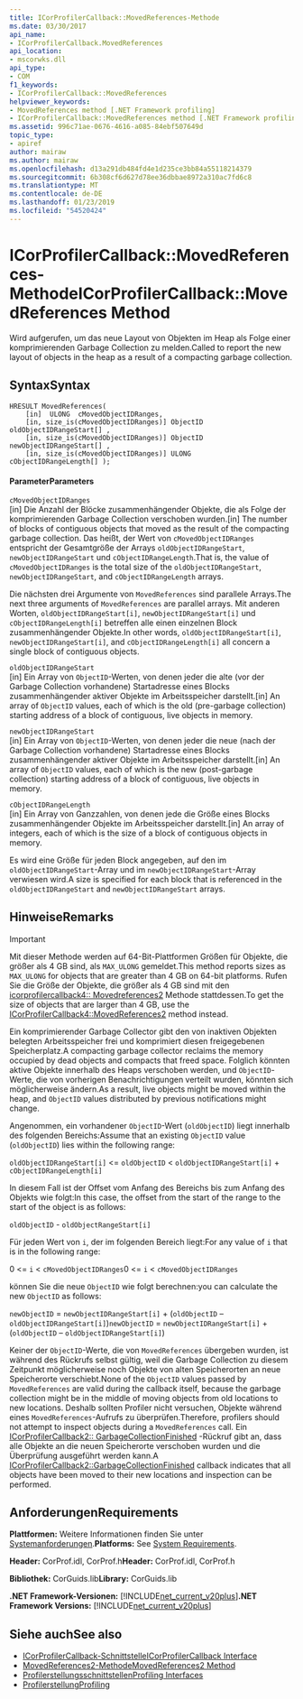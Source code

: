 ```yaml
---
title: ICorProfilerCallback::MovedReferences-Methode
ms.date: 03/30/2017
api_name:
- ICorProfilerCallback.MovedReferences
api_location:
- mscorwks.dll
api_type:
- COM
f1_keywords:
- ICorProfilerCallback::MovedReferences
helpviewer_keywords:
- MovedReferences method [.NET Framework profiling]
- ICorProfilerCallback::MovedReferences method [.NET Framework profiling]
ms.assetid: 996c71ae-0676-4616-a085-84ebf507649d
topic_type:
- apiref
author: mairaw
ms.author: mairaw
ms.openlocfilehash: d13a291db484fd4e1d235ce3bb84a55118214379
ms.sourcegitcommit: 6b308cf6d627d78ee36dbbae8972a310ac7fd6c8
ms.translationtype: MT
ms.contentlocale: de-DE
ms.lasthandoff: 01/23/2019
ms.locfileid: "54520424"
---
```

# <a name="icorprofilercallbackmovedreferences-method"></a><span data-ttu-id="fb9e8-102">ICorProfilerCallback::MovedReferences-Methode</span><span class="sxs-lookup"><span data-stu-id="fb9e8-102">ICorProfilerCallback::MovedReferences Method</span></span>
<span data-ttu-id="fb9e8-103">Wird aufgerufen, um das neue Layout von Objekten im Heap als Folge einer komprimierenden Garbage Collection zu melden.</span><span class="sxs-lookup"><span data-stu-id="fb9e8-103">Called to report the new layout of objects in the heap as a result of a compacting garbage collection.</span></span>  
  
## <a name="syntax"></a><span data-ttu-id="fb9e8-104">Syntax</span><span class="sxs-lookup"><span data-stu-id="fb9e8-104">Syntax</span></span>  
  
```  
HRESULT MovedReferences(  
    [in]  ULONG  cMovedObjectIDRanges,  
    [in, size_is(cMovedObjectIDRanges)] ObjectID oldObjectIDRangeStart[] ,  
    [in, size_is(cMovedObjectIDRanges)] ObjectID newObjectIDRangeStart[] ,  
    [in, size_is(cMovedObjectIDRanges)] ULONG    cObjectIDRangeLength[] );  
```  
  
#### <a name="parameters"></a><span data-ttu-id="fb9e8-105">Parameter</span><span class="sxs-lookup"><span data-stu-id="fb9e8-105">Parameters</span></span>  
 `cMovedObjectIDRanges`  
 <span data-ttu-id="fb9e8-106">[in] Die Anzahl der Blöcke zusammenhängender Objekte, die als Folge der komprimierenden Garbage Collection verschoben wurden.</span><span class="sxs-lookup"><span data-stu-id="fb9e8-106">[in] The number of blocks of contiguous objects that moved as the result of the compacting garbage collection.</span></span> <span data-ttu-id="fb9e8-107">Das heißt, der Wert von `cMovedObjectIDRanges` entspricht der Gesamtgröße der Arrays `oldObjectIDRangeStart`, `newObjectIDRangeStart` und `cObjectIDRangeLength`.</span><span class="sxs-lookup"><span data-stu-id="fb9e8-107">That is, the value of `cMovedObjectIDRanges` is the total size of the `oldObjectIDRangeStart`, `newObjectIDRangeStart`, and `cObjectIDRangeLength` arrays.</span></span>  
  
 <span data-ttu-id="fb9e8-108">Die nächsten drei Argumente von `MovedReferences` sind parallele Arrays.</span><span class="sxs-lookup"><span data-stu-id="fb9e8-108">The next three arguments of `MovedReferences` are parallel arrays.</span></span> <span data-ttu-id="fb9e8-109">Mit anderen Worten, `oldObjectIDRangeStart[i]`, `newObjectIDRangeStart[i]` und `cObjectIDRangeLength[i]` betreffen alle einen einzelnen Block zusammenhängender Objekte.</span><span class="sxs-lookup"><span data-stu-id="fb9e8-109">In other words, `oldObjectIDRangeStart[i]`, `newObjectIDRangeStart[i]`, and `cObjectIDRangeLength[i]` all concern a single block of contiguous objects.</span></span>  
  
 `oldObjectIDRangeStart`  
 <span data-ttu-id="fb9e8-110">[in] Ein Array von `ObjectID`-Werten, von denen jeder die alte (vor der Garbage Collection vorhandene) Startadresse eines Blocks zusammenhängender aktiver Objekte im Arbeitsspeicher darstellt.</span><span class="sxs-lookup"><span data-stu-id="fb9e8-110">[in] An array of `ObjectID` values, each of which is the old (pre-garbage collection) starting address of a block of contiguous, live objects in memory.</span></span>  
  
 `newObjectIDRangeStart`  
 <span data-ttu-id="fb9e8-111">[in] Ein Array von `ObjectID`-Werten, von denen jeder die neue (nach der Garbage Collection vorhandene) Startadresse eines Blocks zusammenhängender aktiver Objekte im Arbeitsspeicher darstellt.</span><span class="sxs-lookup"><span data-stu-id="fb9e8-111">[in] An array of `ObjectID` values, each of which is the new (post-garbage collection) starting address of a block of contiguous, live objects in memory.</span></span>  
  
 `cObjectIDRangeLength`  
 <span data-ttu-id="fb9e8-112">[in] Ein Array von Ganzzahlen, von denen jede die Größe eines Blocks zusammenhängender Objekte im Arbeitsspeicher darstellt.</span><span class="sxs-lookup"><span data-stu-id="fb9e8-112">[in] An array of integers, each of which is the size of a block of contiguous objects in memory.</span></span>  
  
 <span data-ttu-id="fb9e8-113">Es wird eine Größe für jeden Block angegeben, auf den im `oldObjectIDRangeStart`-Array und im `newObjectIDRangeStart`-Array verwiesen wird.</span><span class="sxs-lookup"><span data-stu-id="fb9e8-113">A size is specified for each block that is referenced in the `oldObjectIDRangeStart` and `newObjectIDRangeStart` arrays.</span></span>  
  
## <a name="remarks"></a><span data-ttu-id="fb9e8-114">Hinweise</span><span class="sxs-lookup"><span data-stu-id="fb9e8-114">Remarks</span></span>  
  
> [!IMPORTANT]
>  <span data-ttu-id="fb9e8-115">Mit dieser Methode werden auf 64-Bit-Plattformen Größen für Objekte, die größer als 4 GB sind, als `MAX_ULONG` gemeldet.</span><span class="sxs-lookup"><span data-stu-id="fb9e8-115">This method reports sizes as `MAX_ULONG` for objects that are greater than 4 GB on 64-bit platforms.</span></span> <span data-ttu-id="fb9e8-116">Rufen Sie die Größe der Objekte, die größer als 4 GB sind mit den [icorprofilercallback4:: Movedreferences2](../../../../docs/framework/unmanaged-api/profiling/icorprofilercallback4-movedreferences2-method.md) Methode stattdessen.</span><span class="sxs-lookup"><span data-stu-id="fb9e8-116">To get the size of objects that are larger than 4 GB, use the [ICorProfilerCallback4::MovedReferences2](../../../../docs/framework/unmanaged-api/profiling/icorprofilercallback4-movedreferences2-method.md) method instead.</span></span>  
  
 <span data-ttu-id="fb9e8-117">Ein komprimierender Garbage Collector gibt den von inaktiven Objekten belegten Arbeitsspeicher frei und komprimiert diesen freigegebenen Speicherplatz.</span><span class="sxs-lookup"><span data-stu-id="fb9e8-117">A compacting garbage collector reclaims the memory occupied by dead objects and compacts that freed space.</span></span> <span data-ttu-id="fb9e8-118">Folglich könnten aktive Objekte innerhalb des Heaps verschoben werden, und `ObjectID`-Werte, die von vorherigen Benachrichtigungen verteilt wurden, könnten sich möglicherweise ändern.</span><span class="sxs-lookup"><span data-stu-id="fb9e8-118">As a result, live objects might be moved within the heap, and `ObjectID` values distributed by previous notifications might change.</span></span>  
  
 <span data-ttu-id="fb9e8-119">Angenommen, ein vorhandener `ObjectID`-Wert (`oldObjectID`) liegt innerhalb des folgenden Bereichs:</span><span class="sxs-lookup"><span data-stu-id="fb9e8-119">Assume that an existing `ObjectID` value (`oldObjectID`) lies within the following range:</span></span>  
  
 `oldObjectIDRangeStart[i]` <= `oldObjectID` < `oldObjectIDRangeStart[i]` + `cObjectIDRangeLength[i]`  
  
 <span data-ttu-id="fb9e8-120">In diesem Fall ist der Offset vom Anfang des Bereichs bis zum Anfang des Objekts wie folgt:</span><span class="sxs-lookup"><span data-stu-id="fb9e8-120">In this case, the offset from the start of the range to the start of the object is as follows:</span></span>  
  
 `oldObjectID` - `oldObjectRangeStart[i]`  
  
 <span data-ttu-id="fb9e8-121">Für jeden Wert von `i`, der im folgenden Bereich liegt:</span><span class="sxs-lookup"><span data-stu-id="fb9e8-121">For any value of `i` that is in the following range:</span></span>  
  
 <span data-ttu-id="fb9e8-122">0 <= `i` < `cMovedObjectIDRanges`</span><span class="sxs-lookup"><span data-stu-id="fb9e8-122">0 <= `i` < `cMovedObjectIDRanges`</span></span>  
  
 <span data-ttu-id="fb9e8-123">können Sie die neue `ObjectID` wie folgt berechnen:</span><span class="sxs-lookup"><span data-stu-id="fb9e8-123">you can calculate the new `ObjectID` as follows:</span></span>  
  
 <span data-ttu-id="fb9e8-124">`newObjectID` = `newObjectIDRangeStart[i]` + (`oldObjectID` – `oldObjectIDRangeStart[i]`)</span><span class="sxs-lookup"><span data-stu-id="fb9e8-124">`newObjectID` = `newObjectIDRangeStart[i]` + (`oldObjectID` – `oldObjectIDRangeStart[i]`)</span></span>  
  
 <span data-ttu-id="fb9e8-125">Keiner der `ObjectID`-Werte, die von `MovedReferences` übergeben wurden, ist während des Rückrufs selbst gültig, weil die Garbage Collection zu diesem Zeitpunkt möglicherweise noch Objekte von alten Speicherorten an neue Speicherorte verschiebt.</span><span class="sxs-lookup"><span data-stu-id="fb9e8-125">None of the `ObjectID` values passed by `MovedReferences` are valid during the callback itself, because the garbage collection might be in the middle of moving objects from old locations to new locations.</span></span> <span data-ttu-id="fb9e8-126">Deshalb sollten Profiler nicht versuchen, Objekte während eines `MovedReferences`-Aufrufs zu überprüfen.</span><span class="sxs-lookup"><span data-stu-id="fb9e8-126">Therefore, profilers should not attempt to inspect objects during a `MovedReferences` call.</span></span> <span data-ttu-id="fb9e8-127">Ein [ICorProfilerCallback2:: GarbageCollectionFinished](../../../../docs/framework/unmanaged-api/profiling/icorprofilercallback2-garbagecollectionfinished-method.md) -Rückruf gibt an, dass alle Objekte an die neuen Speicherorte verschoben wurden und die Überprüfung ausgeführt werden kann.</span><span class="sxs-lookup"><span data-stu-id="fb9e8-127">A [ICorProfilerCallback2::GarbageCollectionFinished](../../../../docs/framework/unmanaged-api/profiling/icorprofilercallback2-garbagecollectionfinished-method.md) callback indicates that all objects have been moved to their new locations and inspection can be performed.</span></span>  
  
## <a name="requirements"></a><span data-ttu-id="fb9e8-128">Anforderungen</span><span class="sxs-lookup"><span data-stu-id="fb9e8-128">Requirements</span></span>  
 <span data-ttu-id="fb9e8-129">**Plattformen:** Weitere Informationen finden Sie unter [Systemanforderungen](../../../../docs/framework/get-started/system-requirements.md).</span><span class="sxs-lookup"><span data-stu-id="fb9e8-129">**Platforms:** See [System Requirements](../../../../docs/framework/get-started/system-requirements.md).</span></span>  
  
 <span data-ttu-id="fb9e8-130">**Header:** CorProf.idl, CorProf.h</span><span class="sxs-lookup"><span data-stu-id="fb9e8-130">**Header:** CorProf.idl, CorProf.h</span></span>  
  
 <span data-ttu-id="fb9e8-131">**Bibliothek:** CorGuids.lib</span><span class="sxs-lookup"><span data-stu-id="fb9e8-131">**Library:** CorGuids.lib</span></span>  
  
 <span data-ttu-id="fb9e8-132">**.NET Framework-Versionen:** [!INCLUDE[net_current_v20plus](../../../../includes/net-current-v20plus-md.md)]</span><span class="sxs-lookup"><span data-stu-id="fb9e8-132">**.NET Framework Versions:** [!INCLUDE[net_current_v20plus](../../../../includes/net-current-v20plus-md.md)]</span></span>  
  
## <a name="see-also"></a><span data-ttu-id="fb9e8-133">Siehe auch</span><span class="sxs-lookup"><span data-stu-id="fb9e8-133">See also</span></span>
- [<span data-ttu-id="fb9e8-134">ICorProfilerCallback-Schnittstelle</span><span class="sxs-lookup"><span data-stu-id="fb9e8-134">ICorProfilerCallback Interface</span></span>](../../../../docs/framework/unmanaged-api/profiling/icorprofilercallback-interface.md)
- [<span data-ttu-id="fb9e8-135">MovedReferences2-Methode</span><span class="sxs-lookup"><span data-stu-id="fb9e8-135">MovedReferences2 Method</span></span>](../../../../docs/framework/unmanaged-api/profiling/icorprofilercallback4-movedreferences2-method.md)
- [<span data-ttu-id="fb9e8-136">Profilerstellungsschnittstellen</span><span class="sxs-lookup"><span data-stu-id="fb9e8-136">Profiling Interfaces</span></span>](../../../../docs/framework/unmanaged-api/profiling/profiling-interfaces.md)
- [<span data-ttu-id="fb9e8-137">Profilerstellung</span><span class="sxs-lookup"><span data-stu-id="fb9e8-137">Profiling</span></span>](../../../../docs/framework/unmanaged-api/profiling/index.md)
